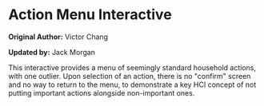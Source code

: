 # Action Menu Interactive

**Original Author:** Victor Chang

**Updated by:** Jack Morgan

This interactive provides a menu of seemingly standard household actions, with one outlier.
Upon selection of an action, there is no "confirm" screen and no way to return to the menu, to demonstrate a key HCI concept of not putting important actions alongside non-important ones.
